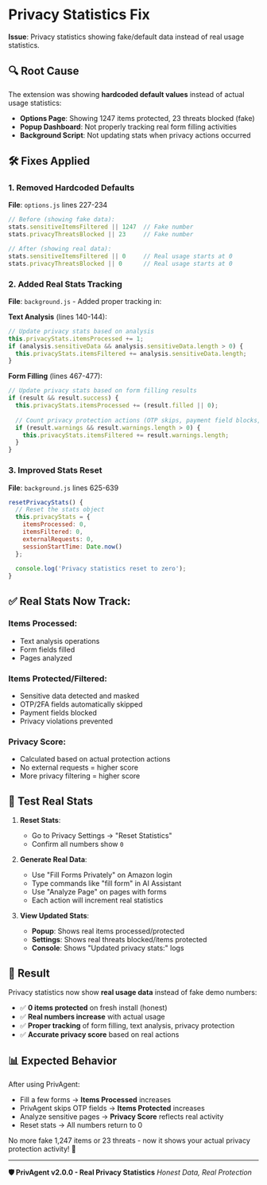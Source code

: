 # Privacy Statistics Fix

**Issue**: Privacy statistics showing fake/default data instead of real usage statistics.

## 🔍 Root Cause

The extension was showing **hardcoded default values** instead of actual usage statistics:

- **Options Page**: Showing 1247 items protected, 23 threats blocked (fake)
- **Popup Dashboard**: Not properly tracking real form filling activities
- **Background Script**: Not updating stats when privacy actions occurred

## 🛠️ Fixes Applied

### 1. **Removed Hardcoded Defaults**

**File**: `options.js` lines 227-234
```javascript
// Before (showing fake data):
stats.sensitiveItemsFiltered || 1247  // Fake number
stats.privacyThreatsBlocked || 23     // Fake number

// After (showing real data):
stats.sensitiveItemsFiltered || 0     // Real usage starts at 0
stats.privacyThreatsBlocked || 0      // Real usage starts at 0
```

### 2. **Added Real Stats Tracking**

**File**: `background.js` - Added proper tracking in:

**Text Analysis** (lines 140-144):
```javascript
// Update privacy stats based on analysis
this.privacyStats.itemsProcessed += 1;
if (analysis.sensitiveData && analysis.sensitiveData.length > 0) {
  this.privacyStats.itemsFiltered += analysis.sensitiveData.length;
}
```

**Form Filling** (lines 467-477):
```javascript
// Update privacy stats based on form filling results
if (result && result.success) {
  this.privacyStats.itemsProcessed += (result.filled || 0);
  
  // Count privacy protection actions (OTP skips, payment field blocks, etc.)
  if (result.warnings && result.warnings.length > 0) {
    this.privacyStats.itemsFiltered += result.warnings.length;
  }
}
```

### 3. **Improved Stats Reset**

**File**: `background.js` lines 625-639
```javascript
resetPrivacyStats() {
  // Reset the stats object
  this.privacyStats = {
    itemsProcessed: 0,
    itemsFiltered: 0,
    externalRequests: 0,
    sessionStartTime: Date.now()
  };
  
  console.log('Privacy statistics reset to zero');
}
```

## ✅ **Real Stats Now Track:**

### **Items Processed**: 
- Text analysis operations
- Form fields filled
- Pages analyzed

### **Items Protected/Filtered**:
- Sensitive data detected and masked
- OTP/2FA fields automatically skipped
- Payment fields blocked
- Privacy violations prevented

### **Privacy Score**:
- Calculated based on actual protection actions
- No external requests = higher score
- More privacy filtering = higher score

## 🧪 **Test Real Stats**

1. **Reset Stats**: 
   - Go to Privacy Settings → "Reset Statistics"
   - Confirm all numbers show `0`

2. **Generate Real Data**:
   - Use "Fill Forms Privately" on Amazon login
   - Type commands like "fill form" in AI Assistant
   - Use "Analyze Page" on pages with forms
   - Each action will increment real statistics

3. **View Updated Stats**:
   - **Popup**: Shows real items processed/protected
   - **Settings**: Shows real threats blocked/items protected
   - **Console**: Shows "Updated privacy stats:" logs

## 🎯 **Result**

Privacy statistics now show **real usage data** instead of fake demo numbers:

- ✅ **0 items protected** on fresh install (honest)
- ✅ **Real numbers increase** with actual usage
- ✅ **Proper tracking** of form filling, text analysis, privacy protection
- ✅ **Accurate privacy score** based on real actions

## 📊 **Expected Behavior**

After using PrivAgent:
- Fill a few forms → **Items Processed** increases
- PrivAgent skips OTP fields → **Items Protected** increases  
- Analyze sensitive pages → **Privacy Score** reflects real activity
- Reset stats → All numbers return to 0

No more fake 1,247 items or 23 threats - now it shows your actual privacy protection activity! 🎉

---

**🛡️ PrivAgent v2.0.0 - Real Privacy Statistics**
*Honest Data, Real Protection*